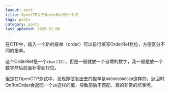 ```yaml
---
layout: post
title: OpenCTP关于OrderRef的一个坑
tags: posts
category: posts
last_updated: 2025-01-06
---
```


在CTP中，插入一个新的报单（order）可以自行填写OrderRef栏位，方便区分不同的报单。

这个OrderRef是一个```char[12]```，但是一般就放一个自增的数字，我一般是放一个数字然后前面补零到12位。

但是在OpenCTP测试中，发现即便发出去的报单是```000000000020```这样的，返回时OnRtnOrder会返回一个```20```这样的值，导致前后不匹配，真的非常的坑爹呢。